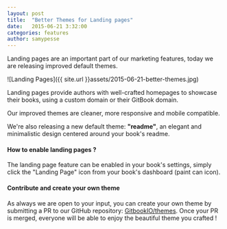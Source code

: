 ```yaml
---
layout: post
title:  "Better Themes for Landing pages"
date:   2015-06-21 3:32:00
categories: features
author: samypesse
---
```


Landing pages are an important part of our marketing features, today we are releasing improved default themes.

<!-- more -->

![Landing Pages]({{ site.url }}assets/2015-06-21-better-themes.jpg)

Landing pages provide authors with well-crafted homepages to showcase their books, using a custom domain or their GitBook domain.

Our improved themes are cleaner, more responsive and mobile compatible.

We're also releasing a new default theme: **"readme"**, an elegant and minimalistic design centered around your book's readme.

#### How to enable landing pages ?

The landing page feature can be enabled in your book's settings, simply click the "Landing Page" icon from your book's dashboard (paint can icon).

#### Contribute and create your own theme

As always we are open to your input, you can create your own theme by submitting a PR to our GitHub repository: [GitbookIO/themes](https://github.com/GitbookIO/themes). Once your PR is merged, everyone will be able to enjoy the beautiful theme you crafted !
